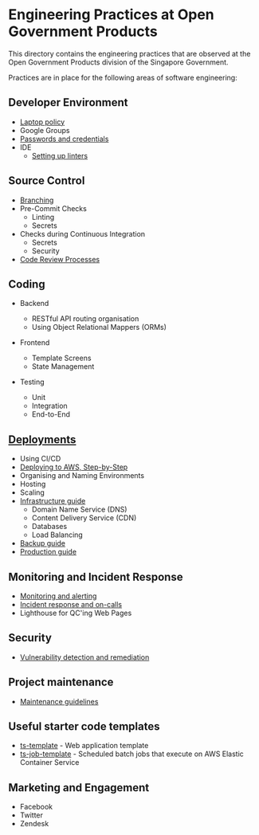 # Engineering Practices at Open Government Products

This directory contains the engineering practices that are observed at
the Open Government Products division of the Singapore Government.

Practices are in place for the following areas of software engineering:

## Developer Environment

- [Laptop policy](./developer-environment/laptops.md)
- Google Groups
- [Passwords and credentials](developer-environment/passwords.md)
- IDE
  - [Setting up linters](https://github.com/opengovsg/ts-template)

## Source Control

- [Branching](./source-control/branching.md)
- Pre-Commit Checks
  - Linting
  - Secrets
- Checks during Continuous Integration
  - Secrets
  - Security
- [Code Review Processes](./source-control/commits-and-prs.md)

## Coding

- Backend
  - RESTful API routing organisation
  - Using Object Relational Mappers (ORMs)

- Frontend
  - Template Screens
  - State Management

- Testing
  - Unit
  - Integration
  - End-to-End

## [Deployments](./deploying)

- Using CI/CD
- [Deploying to AWS, Step-by-Step](./deploying/aws.md)
- Organising and Naming Environments
- Hosting
- Scaling
- [Infrastructure guide](https://docs.google.com/document/d/1vQLuUeSOU9VEffTSF7wFRLqw7LNkrEA4rcd-dYvdOlU/edit?usp=sharing)
  - Domain Name Service (DNS)
  - Content Delivery Service (CDN)
  - Databases
  - Load Balancing
- [Backup guide](https://docs.google.com/document/d/1E7wk6hmbVkyX5rRHVDVhpy3vpQW0wqChcprlBoojc9k/edit?usp=sharing)
- [Production guide](https://docs.google.com/document/d/1Uxui35zRHYJ4CZxYhNXON-1e2QjLQQLn9Q55dgzI_k0/edit?usp=sharing)

## Monitoring and Incident Response

- [Monitoring and alerting](./monitoring-and-incident-response/monitoring.md)
- [Incident response and on-calls](./monitoring-and-incident-response/incident-response.md)
- Lighthouse for QC'ing Web Pages

## Security

- [Vulnerability detection and remediation](./security/vulnerabilities.md)

## Project maintenance
- [Maintenance guidelines](./maintenance/maintenance.md)

## Useful starter code templates

- [ts-template](https://github.com/opengovsg/ts-template) - Web application template
- [ts-job-template](https://github.com/opengovsg/ts-job-template) - Scheduled batch jobs that execute on AWS Elastic Container Service

## Marketing and Engagement

- Facebook
- Twitter
- Zendesk
